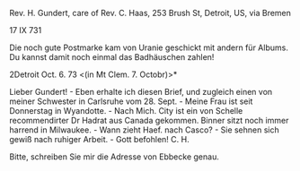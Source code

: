 Rev. H. Gundert, care of Rev. C. Haas, 253 Brush St, Detroit, US, via Bremen

 17 IX 731

Die noch gute Postmarke kam von Uranie geschickt mit andern für Albums. Du kannst damit noch einmal das Badhäuschen zahlen!



 2Detroit Oct. 6. 73 <(in Mt Clem. 7. Octobr)>*

Lieber Gundert! - Eben erhalte ich diesen Brief, und zugleich einen von meiner Schwester in Carlsruhe vom 28. Sept. - Meine Frau ist seit Donnerstag in Wyandotte. - Nach Mich. City ist ein von Schelle recommendirter Dr Hadrat aus Canada gekommen. Binner sitzt noch immer harrend in Milwaukee. - Wann zieht Haef. nach Casco? - Sie sehnen sich gewiß nach ruhiger Arbeit. - Gott befohlen!
 C. H.

Bitte, schreiben Sie mir die Adresse von Ebbecke genau.
